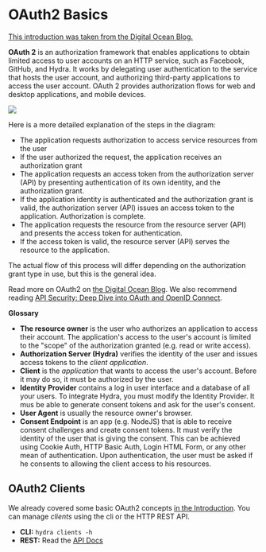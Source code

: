 # OAuth2 Basics

[This introduction was taken from the Digital Ocean Blog.](https://www.digitalocean.com/community/tutorials/an-introduction-to-oauth-2)

**OAuth 2** is an authorization framework that enables applications to obtain limited access to user accounts on an
HTTP service, such as Facebook, GitHub, and Hydra. It works by delegating user authentication to the service that hosts
the user account, and authorizing third-party applications to access the user account. OAuth 2 provides authorization
flows for web and desktop applications, and mobile devices.

![](../dist/images/abstract_flow.png) 

Here is a more detailed explanation of the steps in the diagram:

* The application requests authorization to access service resources from the user
* If the user authorized the request, the application receives an authorization grant
* The application requests an access token from the authorization server (API) by presenting authentication of its own
identity, and the authorization grant.
* If the application identity is authenticated and the authorization grant is valid, the authorization server (API)
issues an access token to the application. Authorization is complete.
* The application requests the resource from the resource server (API) and presents the access token for authentication.
* If the access token is valid, the resource server (API) serves the resource to the application.

The actual flow of this process will differ depending on the authorization grant type in use, but this is the general idea.

Read more on OAuth2 on [the Digital Ocean Blog](https://www.digitalocean.com/community/tutorials/an-introduction-to-oauth-2).
We also recommend reading [API Security: Deep Dive into OAuth and OpenID Connect](http://nordicapis.com/api-security-oauth-openid-connect-depth/).

**Glossary**
* **The resource owner** is the user who authorizes an application to access their account. The application's access to
the user's account is limited to the "scope" of the authorization granted (e.g. read or write access).
* **Authorization Server (Hydra)** verifies the identity of the user and issues access tokens to the *client application*.
* **Client** is the *application* that wants to access the user's account. Before it may do so, it must be authorized
by the user.
* **Identity Provider** contains a log in user interface and a database of all your users. To integrate Hydra,
you must modify the Identity Provider. It mus be able to generate consent tokens and ask for the user's consent.
* **User Agent** is usually the resource owner's browser.
* **Consent Endpoint** is an app (e.g. NodeJS) that is able to receive consent challenges and create consent tokens.
It must verify the identity of the user that is giving the consent. This can be achieved using Cookie Auth,
HTTP Basic Auth, Login HTML Form, or any other mean of authentication. Upon authentication, the user must be asked
if he consents to allowing the client access to his resources.

## OAuth2 Clients

We already covered some basic OAuth2 concepts [in the Introduction](introduction.html).
You can manage *clients* using the cli or the HTTP REST API.

* **CLI:** `hydra clients -h`
* **REST:** Read the [API Docs](http://docs.hdyra.apiary.io/#reference/oauth2-clients)

